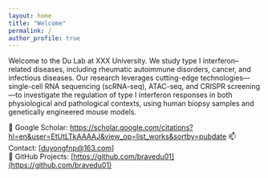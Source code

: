 ```yaml
---
layout: home
title: "Welcome"
permalink: /
author_profile: true
---
```


Welcome to the Du Lab at XXX University.
We study type I interferon–related diseases, including rheumatic autoimmune disorders, cancer, and infectious diseases.
Our research leverages cutting-edge technologies—single-cell RNA sequencing (scRNA-seq), ATAC-seq, and CRISPR screening—to investigate the regulation of type I interferon responses in both physiological and pathological contexts, using human biopsy samples and genetically engineered mouse models.

🧬 Google Scholar: https://scholar.google.com/citations?hl=en&user=EtUtLTkAAAAJ&view_op=list_works&sortby=pubdate
📫 Contact: [duyongfnp@163.com]  
🧪 GitHub Projects: [https://github.com/bravedu01](https://github.com/bravedu01)
